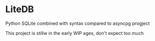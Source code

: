 # LiteDB
Python SQLite combined with syntax compared to asyncpg progject

This project is stillw in the early WIP ages, don't expect too much
